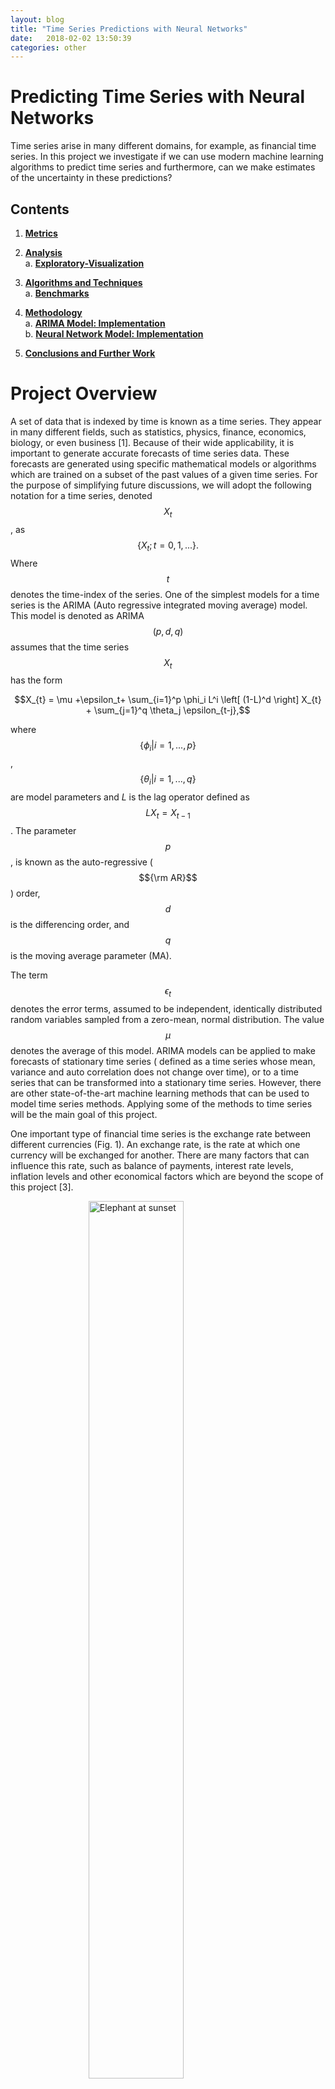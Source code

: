 ```yaml
---
layout: blog
title: "Time Series Predictions with Neural Networks"
date:   2018-02-02 13:50:39
categories: other
---
```

<style type="text/css" rel="stylesheet">
.center {
  display: block;
  margin-left: auto;
  margin-right: auto;
  width: 60%;
}

/* Three image containers (use 25% for four, and 50% for two, etc) */
.column {
  float: left;
  width: 40.0%;
  padding: 5px;
}

/* Clear floats after image containers */
.row::after {
  content: "";
  clear: both;
  display: table;
}
</style>

# Predicting Time Series with Neural Networks

Time series arise in many different domains, for example, as financial time series. In this project we investigate if
 we can use modern machine learning algorithms to predict time series and furthermore, 
can we make estimates of the uncertainty in these predictions?


## Contents

1. [**Metrics**](#sentiment-analysis-model)  

2. [**Analysis**](#data-exploration)  
a. [**Exploratory-Visualization**](#exploratory-visualization)    

3. [**Algorithms and Techniques**](#algorithms-and-techniques)  
a. [**Benchmarks**](#benchmarks)   

4. [**Methodology**](#methodology)      
a. [**ARIMA Model: Implementation**](#arima-model-implementation)  
b. [**Neural Network Model: Implementation**](#neural-network-model-implementation)

4. [**Conclusions and Further Work**](#conclusions-and-further-work)


# Project Overview

A set of data that is indexed by time is known as a time series. They
appear in many different fields, such as statistics, physics, finance,
economics, biology, or even business [1]. Because of their
wide applicability, it is important to generate accurate forecasts of
time series data. These forecasts are generated using specific
mathematical models or algorithms which are trained on a subset of the
past values of a given time series. For the purpose of simplifying
future discussions, we will adopt the following notation for a time
series, denoted $$X_t$$, as $$\lbrace X_t; t=0,1,... \rbrace.$$ Where $$t$$
denotes the time-index of the series. One of the simplest models for a
time series is the ARIMA (Auto regressive integrated moving average)
model. This model is denoted as ARIMA$$(p,d,q)$$ assumes that the time
series $$X_t$$ has the form  

$$X_{t} = \mu +\epsilon_t+ \sum_{i=1}^p \phi_i L^i \left[ (1-L)^d \right] X_{t} + \sum_{j=1}^q \theta_j \epsilon_{t-j},$$


where $$\lbrace \phi_i | i=1,...,p \rbrace$$,
$$\lbrace \theta_i | i=1,...,q \rbrace$$ are model parameters and $L$ is
the lag operator defined as $$L X_t = X_{t-1} $$. The parameter $$p$$, is
known as the auto-regressive ($${\rm AR}$$) order, $$d$$ is the differencing
order, and $$q$$ is the moving average parameter (MA).

The term $$\epsilon_{t}$$ denotes the error terms, assumed to be
independent, identically distributed random variables sampled from a
zero-mean, normal distribution. The value $$\mu$$ denotes the average of
this model. ARIMA models can be applied to make forecasts of stationary
time series ( defined as a time series whose mean, variance and auto
correlation does not change over time), or to a time series that can be
transformed into a stationary time series. However, there are other
state-of-the-art machine learning methods that can be used to model time
series methods. Applying some of the methods to time series will be the
main goal of this project.

One important type of financial time series is the exchange rate between
different currencies (Fig. 1). An exchange rate, is
the rate at which one currency will be exchanged for another. There are
many factors that can influence this rate, such as balance of payments,
interest rate levels, inflation levels and other economical factors
which are beyond the scope of this project [3].

<figure>
    <img src="/assets/img/Euro_USD_2016.png" width="70%" class="center"
         alt="Elephant at sunset">
    <figcaption class="center">Fig. 1: The exchange rate from EUR to USD from Jan 2016 to Jul
2016..
    </figcaption>
</figure>


# Project Statement

The main objective of this project will be to use classical and more
recent machine learning techiques to make forecasts of different time
series with the goal of applying the best methods to predict currency
exchange rates. The simplest model that we will use is the ARIMA model,
defined in the previous section as the baseline model. The ARIMA model
has been shown to be adequate in estimating the exchange rates of
certain currencies Ref. [2]. We will then use different neural
networks architectures such as the feed forward and long-short term
memory networks, as in Ref. [5; 4; 6],
to make predictions of time series and use our baseline models and root
mean square differences to quantify and compare the performance of
different forecasts.

# Metrics

There are several metrics that can be used to evaluate the predictions
of our models Ref. [1], however, for our project we will
focus on three commonly used metrics, the mean squared error, root mean
squared error, and the Akaike information criterion. First we define
some terminology, the forecast error, $$e_t$$, is $$e_{t} = X_t - F_t,$$
where $$X_t$$ is the value of the time series at time step $$t$$ and $$F_t$$
is the forecasted value at the same time step. The three metrics that we
will use for our project are

1.  The mean square error (MSE)

    *   $$\text{MSE} = \frac{1}{N}\sum\limits_{t=1}^{N} e^2_{t} $$

2.  The root mean squared error (RMSE)

    *   $$\text{RMSE} = \sqrt{\frac{1}{N}\sum\limits_{t=1}^{N} e^2_{t}} $$

3.  The Akaike information criterion (AIC)

    *   $$\text{AIC} = 2k - \text{Ln}(\hat{L})$$

    where $$k$$ is the number of parameters in the model and $$\hat{L}$$ is
    the maximum value of the likelyhood function for the model.

The MSE and RMSE metrics were chosen because, unlike other metrics such
as the mean-absolute error (MAE), the MSE and RMSE more strongly
penalize the forecast error $$e_t$$ due to their quadratic dependence
$$e^2_t$$. Therefore, large deviations of the forecast to the true data
are strongly penalized. Because I was interested in forecasting models
which strongly penalized outliers in the forecasts, the MSE and RMSE
metrics were the most appropriate. The AIC metric was chosen for
evaluating the ARIMA and SARIMA models because it is a well established
method for ARIMA and SARIMA models. The AIC scores the specified model
on the assumption that the true model of the underlying time series is
of higher dimensions than what is being evaluated. Another metric that
would be appropriate is the Bayesian information criterion (BIC). The
Bayesian information criterion will penalize models more based on the
number of present parameters. However, since the AIC has been shown to
be asymptotically equivilent to cross-validation [11], it will
produce better fits than the BIC metric and was the reason that we chose
it. In these three cases, the smaller that the value of the RMSE, MSE,
and AIC is, then the better the overall model.

# Analysis

## Data Exploration

We focused on three time series data sets.

* **i**. The international airline passenger data set, containing the total number of airline
passengers in thousands from Jan 1949 until Dec 1960; 

* **ii**. The sunspot data set, showing the monthly number of sunspots from 1705-1989;

* **iii**. The EUR to USD exchange rate from Jan 2016- July 2016.  


Datasets **i.** and **ii.**  both consist of two columns, one
for the time steps $$t$$ and the values being measured $$X_t$$.

<figure>
    <img src="/assets/img/table1.png" width="70%" class="center"
         alt="Elephant at sunset">
    <figcaption class="center">Table 1: sample format of dataset <b>i.</b> and <b>ii.</b>
    </figcaption>
</figure>


The third data set, **iii**. contains several columns related to the
exchange rate market. The columns are Time, the Opening rate, the
maximum value of the rate , the lowest value , the closing exchange rate
value, and the total volume of the exchange market.

<figure>
    <img src="/assets/img/table2.png" width="70%" class="center"
         alt="Elephant at sunset">
    <figcaption class="center"> Table 2: sample format of dataset <b>iii.</b>
    </figcaption>
</figure>
                                                             
To help us better understand our datasets, in Table 3, we give the computed
descriptive statistics of our three data sets in comparison to one-another.

<figure>
    <img src="/assets/img/table3.png" width="70%" class="center"
         alt="Elephant at sunset">
    <figcaption class="center">Table 3: Descriptive statistics of the data sets 
    <b>i.</b>  <b>ii.</b> and <b>iii.</b>
    </figcaption>
</figure>



## Exploratory Visualization

To understand the data in a more visual way, in the figures below, we
plot the times series data sets that we will be analyzing.

<figure>
    <img src="/assets/img/figure2.png" width="70%" class="center"
         alt="Elephant at sunset">
    <figcaption class="center"> Figure 2: Data sets <b>i.</b> and <b>ii.</b>
    </figcaption>
</figure>


The airline data set in Fig. 2a shows two
interesting patterns, the general increasing number of airline
passengers over time, along with a seasonal yearly pattern. The sunspot
data set in Fig. 2b shows a cyclical pattern that
repeats about every 11-years.

<figure>
    <img src="/assets/img/figure3.png" width="70%" class="center"
         alt="Elephant at sunset">
    <figcaption class="center"> Figure 3: The exchange rate from EUR to USD from Jan 2016 to Jul 2016.
    </figcaption>
</figure>


In Fig. 3 we plot the Euro to USD closing price from Jan 2016 to July 2016. There does not seem to be any apparent
seasonal or cyclical patterns in this data sample.

# Algorithms and Techniques

For this project, we will use the ARIMA model as a benchmark model as
described in [Sec. Overview](#project-overview) and implemented as in
[Sec. Neural Network Model](#neural-network-model-implementation). ARIMA models have been used to predict
foreign exchange rates [2] and are a classical method for time
series forecasts Ref. [1]. For these reasons, we use the
ARIMA model as a benchmark.

Neural networks for time series models have been explored in the
literature [1; 4; 5] and have
shown good predictive abilities. This motivates us to explore neural
networks for our forecasts. The two neural networks that we will use is
the feed-forward neural network with a variable number of nodes along
with a long-short-term memory network with a variable number of LSTM
units. These networks are shown schematically in Figs. 4 and 5 in the case of 4 nodes and
4 LSTM units. The tutorials in Refs. [7; 6; 8] were very instructive in
getting started with these models.

<figure>
    <img src="/assets/img/figure4.png" width="70%" class="center"
         alt="Elephant at sunset">
    <figcaption class="center"> Figure 4: The chosen feed-forward neural network architecture.
    </figcaption>
</figure>

In this diagram, $${X_{t-1},X_{t}}$$ is the time series pair that is fed
into the neural network, $${\rm RELU}(x)$$ is the rectified linear unit
activation function of the network, $$b$$ is the bias parameter, and
$$F_{t}$$ is the forecast of the model.

<figure>
    <img src="/assets/img/figure5.png" width="70%" class="center"
         alt="Elephant at sunset">
    <figcaption class="center"> Figure 5: The chosen LSTM neural network architecture.
    </figcaption>
</figure>

As in the previous diagram, $${X_{t-1},X_{t}}$$ is the time series pair.
The LSTM blocks represent the long-short-term memory units which feed
out-put data back into themselves and $$F_{t}$$ is the prediction. In both
of the cases, the final model is able to generate a prediction $$F_{t+1}$$
for the time series based on the value of the time series at the current
time step $$X_{t}$$. In [Sec. Neural Network Model](neural-network-model-implementation), we will discus how
these architectures were implemented in python.

# Benchmark

The ARIMA model and seasonal ARIMA model were fit with optimized
grid-search parameters, as described in [Sec. Neural Network Model](neural-network-model-implementation),
with optimized parameters given in Table 5. In Fig. 6a,
Fig. 6b and Fig. 7 the curve in blue is the training data used for fitting, the
green line in the testing data and the red lines and red shaded area
show the average value of the ARIMA forecast with the 95% confidence
regions of the predictions.

<figure>
    <img src="/assets/img/figure6.png" width="70%" class="center"
         alt="Elephant at sunset">
    <figcaption class="center"> Figure 6: The optimal fitting parameters of the ARIMA, or SARIMA
  model.
    </figcaption>
</figure>  
 

In Fig. 6a, we see that the SARIMA model was
able to correctly find the overall trend and as time increases, the
forecast uncertainty also increases as would be expected.
Fig. 6b which used a ARIMA model, did not
seem to to detect the correct trend and produces an uncertainty band
that does not change over time. However, the height of the band does
overlap with the training data.

<figure>
    <img src="/assets/img/figure7.png" width="70%" class="center"
         alt="Elephant at sunset">
    <figcaption class="center"> Figure 7: The optimal fitting parameters of the ARIMA, or SARIMA
  model.
    </figcaption>
</figure>  


In Fig. 7 above, we see that the ARIMA model
did not do a very good job at reproducing the data and it predicts a
decreasing trend over time. The uncertainty band is very large in this
case and encompasses a wide scale. In Table \[table: RMS values of
benchmark models\], we provide the MSE and RMSE values of the optimized
ARIMA and SARIMA models for the above data sets.

<figure>
    <img src="/assets/img/table4.png" width="70%" class="center"
         alt="Elephant at sunset">
    <figcaption class="center"> Table 4: : The RMS and RMSE values of the benchmark models.
  model.
    </figcaption>
</figure>  


# Methodology


## Data Preprocessing

The forecasting models that we used in this work only require the values
$$(t,X_t)$$, since the data sets that we used do not contain any missing
values, our data sets did not require any cleanup. However, it was
necessary to scale the data, from $$X_t \rightarrow \tilde{X}_t$$ for the
neural network data so that it was in the range $$[0,1]$$. This
transformation was accomplished using the following scaling function  

$$\tilde{X}_t = \frac{ X_t - X_{\rm min}}{X_{\rm max} - X_{\rm min}},$$

where $$X_{\rm max}, X_{\rm min}$$ are the maximal and minimum values of
the data sets, respectively. This is implemented in python as the
following code snippet.

{% highlight python linenos %}
    def scale_array(y_vec):
        
        ymax = np.max(y_vec)
        ymin = np.min(y_vec)
        
        y_vec_scaled = np.zeros((len(y_vec),1))
        
        for k in range(0,len(y_vec)):
            y_vec_scaled[k][0] = (y_vec[k][0]-ymin)/(ymax-ymin)
        
        return y_vec_scaled,ymin,ymax
{% endhighlight %}

To invert the value from the scaling function, we use,  

$$X_{t} = X_{\rm min} + \tilde{X}_t\cdot \left(X_{\rm max} - X_{\rm min} \right).$$


The inversion of the transformation was carried out after the model made
its predictions so that the predictions would be in the original range
of the data set. This is implemented as follows,

{% highlight python linenos %}
    def invert_scaling(y_vec_scaled,ymin,ymax):
        
        y_vec = np.zeros(y_vec_scaled.shape)
            
        for k in range(0,len(y_vec_scaled)):
            y_vec[k] = ymin+(ymax-ymin)*y_vec_scaled[k]
        return y_vec
{% endhighlight %}

In order to train the neural network models, we used the following
arrays as our feature matrix $X$ and the training data $$y$$  

$$\begin{aligned}
X_{\rm Train} &= [{X_{1},X_2,X_3, ..., X_T}], \\
y_{\rm Train} &= [{X_{2},X_3,X_4, ..., X_{T+1}}].\end{aligned}$$  


In order to generate these two arrays we used the following function

{% highlight python linenos %}
    def future_data(data,lags=1,future=1):
        '''
        This function, takes in the time series [X_t] and returns the array
        X=[X_{t}]
        Y=[X_{t+1}]
        '''
        
        X, y = [], []
        for row in range(len(data) - lags - future):
            a = data[row:(row + lags), 0]
            X.append(a)
            y.append(data[row + lags+future-1, 0])
        return np.array(X), np.array(y)
{% endhighlight %}

Another data prepossessing step that we carried out was to separate out
the data into training vs testing data sets. The usual amount of
training vs testing was about 60-80% for training and 30-40%
testing.

There were some additional complications that arose during the coding
phases. These complications were related to the some formatting issues
that I was not used to.

*   The `statsmodel` package expected the dataframe containing the
    `pandas` data frame to have a specific time-format. It took me some
    time to learn that when I read in data into the dataframe, I needed
    to use the `dataframe.strftime("%Y-%m")` to set the column
    correctly.

*   It was difficult to find the correct batch size number for fitting
    the model, when I used a large number, the resulting models seemed
    to do very poorly which was counter-intuitive. Smaller batch sizes
    seemed to give better results.

*   The more parameters I was optimizing with the grid search, the
    longer the runtime. This was a problem with the LSTM network where
    it was particularly slow.

# ARIMA Model: Implementation

We used the ARIMA and the Seasonal ARIMA models from the python package
`statsmodels` (Ref. [10]). The ARIMA model consists of the
variables $$(p,d,q)$$, which are the non-seasonal AR order, differencing,
and MA order, respectively. In order to fit this model to data, we use
grid search from
$$(p,d,q)=(0,0,0) \rightarrow (p_{\rm Max},d_{\rm Max},q_{\rm Max}) $$. To
fit the ARIMA model we chose to either minimize the AIC, or the root
mean square (RMS) value. The following code generates the grid that we
will use to search the model space for the best fitting ARIMA model,

{% highlight python linenos %}
        p = range(0,pMax+1)
        d = range(0,dMax+1)
        q = range(0,qMax+1)
        
        # This creates all combinations of p,q,d
        pdq = list(itertools.product(p, d, q))
{% endhighlight %}


For each item in the grid generated with the previous code snippet, we
fit ARIMA$$(p,d,q)$$ model using the following code.

{% highlight python linenos %}
    for param in pdq:
            arma_mod = statsmodels.tsa.arima_model.ARIMA(train_data,order=param).fit()
{% endhighlight %}

Once the model is fit, the AIC or RMS value is computed and the set of
parameters $$(p,d,q)$$ that generated the best score is taken to be the
optimal model.


The seasonal ARIMA model incorporates non-seasonal and seasonal factors
as a multiplicative model. Therefore, we can schematically write


$${\rm SARIMA} = {\rm ARIMA}(p,d,q) \times {\rm S}(P,D,Q,T),$$ 


where the variables $$(p,d,q)$$ are the non-seasonal AR order, differencing, and MA
order, respectively. The variables $$(P,D,Q)$$ denote the same variables,
except for the seasonal component $$S$$. The variable $$T$$ denotes the
number of time steps for a single period. For example, if the time units
are in months, then $$T$$=6 indicates a half-year seasonal pattern. In
order to fit the SARIMA$$(p,q,d,P,D,Q,T)$$ model to data, we use a
gridsearch. The following code snippet generates a grid of
$$(p,d,q)=(0,0,0) \rightarrow (p_{\rm Max},d_{\rm Max},q_{\rm Max}) $$ and
$$(P,D,Q)=(0,0,0) \rightarrow (p_{\rm Max},d_{\rm Max},q_{\rm Max},T) $$,
where we take $$T$$ as fixed, for simplicity.


{% highlight python linenos %}
        p = range(0,pMax+1)
        d = range(0,dMax+1)
        q = range(0,qMax+1)
        t = [t]
        
        # This creates all combinations of p,q,d
        pdq = list(itertools.product(p, d, q))
        
        # This creates all combinations of the seasonal variables
        seasonal_pdq = [(x[0], x[1], x[2], x[3]) for x in list(itertools.product(p, d, q,t))]
{% endhighlight %}

For each combination, $$(p,q,d,P,D,Q,T)$$, we fit the SARIMA model using
the code below.


{% highlight python linenos %}
        for param in pdq:
            for param_seasonal in seasonal_pdq:
                        mod = sm.tsa.statespace.SARIMAX(train_data,
                                                        order=param,
                                      seasonal_order=param_seasonal,
                                         enforce_stationarity=False,
                                        enforce_invertibility=False)
                       results = mod.fit()
{% endhighlight %}


Using the above prescription for fitting the ARIMA and SARIMA models,
the following table summarizes the results of the gridsearch.

<figure>
    <img src="/assets/img/table5.png" width="70%" class="center"
         alt="Elephant at sunset">
    <figcaption class="center"> Table 5: The optimal fitting parameters of the ARIMA, or SARIMA
  model.
    </figcaption>
</figure>  
 

# Neural Network Model: Implementation

The feed-forward neural network in Fig. 4 is
implemented in Keras. In order to find the optimal number of nodes in
this model, we performed a cross-validated grid-search of the parameters
`neurons` (the number of nodes to use in the network) and the
`batch_size` (the number of training samples used in one iteration
during training). The cross validation was performed using the following
code snippet, which constructs the model in the function
`build_model(neurons)` and then finds the best fit using the
`GridSearchCV` function.


{% highlight python linenos %}
    from sklearn.model_selection import GridSearchCV
    from keras.wrappers.scikit_learn import KerasRegressor

    def build_model(neurons):
       '''
       This function build the Feed Forward Neural Network model with a variable number of nodes.
       '''
        model = Sequential()
        model.add(Dense(neurons, input_dim=lags, activation=activation_func))
        model.add(Dense(1))
        model.compile(loss='mean_squared_error', optimizer='adam')
        return model

    # Construct the Regressor model
    regressor = KerasRegressor(build_fn = build_model,verbose=0)
    parameters = {'batch_size': [5,10,20], # Take half of the training data
                  'epochs': [number_of_epochs],
                  'neurons': [4,5,10,15,20]}
                  
    grid_search = GridSearchCV(estimator = regressor,
                               param_grid = parameters,
                               scoring = 'neg_mean_squared_error',
                               cv = 10)
                               
    # Fit the various models using the object defined above
    grid_search = grid_search.fit(X_train, y_train)
    best_parameters = grid_search.best_params_
    best_accuracy = grid_search.best_score_
{% endhighlight %}


Once the optimal parameters have been found, we construct this model
with the following code snippet that also using the `mean_squared_error`
metric and the `adam` optimizer.

{% highlight python linenos %}
    # Now we build and train the optimal model
    model = build_model(neurons=best_parameters['neurons'])

    # Store the history of loss of the optimal function
    history=model.fit(X_train, y_train, epochs=best_parameters['epochs'], batch_size=best_parameters['batch_size'], verbose=0)
{% endhighlight %}

The following is an example summary of this implemented architecture
(when the optimal nodes is four)


{% highlight python linenos %}
    Layer (type)                 Output Shape              Param #   
    =================================================================
    dense_1 (Dense)              (None, 4)                 8         
    _________________________________________________________________
    dense_2 (Dense)              (None, 1)                 5         
    =================================================================
    Total params: 13
    Trainable params: 13
    Non-trainable params: 0
    _________________________________________________________________
{% endhighlight %}


Using the same optimizer, loss function and the `GridSearchCV` object as
the feed-forward neural network the LSTM network is implemented as
follows

{% highlight python linenos %}
    def build_model(neurons):
        model = Sequential()
        model.add(Dense(neurons, input_dim=lags, activation=activation_func))
        model.add(Dense(1))
        model.compile(loss='mean_squared_error', optimizer='adam')
        return model
{% endhighlight %}

Below, we give and example of the LSTM network summary of an implemented
LSTM network in the case that the optimal model had four LSTM units,


{% highlight python linenos %}
    Layer (type)                 Output Shape              Param #   
    =================================================================
    lstm_1 (LSTM)                (None, 4)                 96        
    _________________________________________________________________
    dense_1 (Dense)              (None, 1)                 5         
    =================================================================
    Total params: 101
    Trainable params: 101
    Non-trainable params: 0
    _________________________________________________________________
{% endhighlight %}


# Results

## Model Evaluation and Validation

Having implemented the feed forward and LSTM networks in Keras as
described in [Sec. Neural Network Model](neural-network-model-implementation) we fit the model and generate
the time series predictions $$\lbrace F_t \rbrace$$. One issue that we had
using this model was that the predictions of the neural networks do not
produce any uncertainties. To try to probe the uncertainties of the
model, we carried out the following procedure

1.  Train the model using the set $$\lbrace X_{T,{\rm Train}} \rbrace$$

2.  Using the training data, calculate the predictions
    $$\lbrace F_{T,{\rm Train}} \rbrace$$

3.  Compute the mean squared error (RMSE), and the standard deviation
    $\sigma_{\rm RMS}$ between the training set $$X_{T,{\rm Train}}$$ and
    the prediction on the training set $$F_T$$.

4.  We generate the perturbation, $$\delta X_{T}$$, assumed to be a
    Gaussian random variable sampled from the distribution
    $$ \mathcal{N}(\frac{1}{2}{\rm RMS},\frac{1}{2}\sigma_{\rm RMS} )$$

5.  We added the perturbation to the test data $$X_T +\delta X_{T}$$ and
    generate predictions on the testing set,
    $$\lbrace F_{T,{\rm Test}} \rbrace$$.

6.  We repeat this process many times, until we generate a distribution
    of forecasts. The distribution of the forecasts will be the
    estimated uncertainty of the neural network predictions.

Using this procedure, we generated the uncertainty bands in
Figs. 8,9,10.

<figure>
    <img src="/assets/img/figure8.png" width="70%" class="center"
         alt="Elephant at sunset">
    <figcaption class="center"> Figure 8: (a) The predictions with uncertainty of the feed forward neural network
model. (b) The predictions with uncertainty of the LSTM model.
    </figcaption>
</figure>

In Fig. 8 we plot the predictions of the feed
forward and LSTM neural networks for the Airline passengers dataset. In
both cases the red uncertainty band overlap the actual training data,
indicating a good fit.

<figure>
    <img src="/assets/img/figure9.png" width="70%" class="center"
         alt="Elephant at sunset">
    <figcaption class="center"> Figure 9: (a) The predictions with uncertainty of the feed forward neural
network model. (b) The predictions with uncertainty of the LSTM model.
    </figcaption>
</figure>

In Fig. 9 we show the comparison of the FFNN and
LSTM results for the sunspot dataset. In this case we also see that the
uncertainty bands are in agreement with the training data.

<figure>
    <img src="/assets/img/figure10.png" width="70%" class="center"
         alt="Elephant at sunset">
    <figcaption class="center"> Figure 10: (a) The predictions with uncertainty of the feed forward neural network model.
    (b) The predictions with uncertainty of the LSTM model. 
    </figcaption>
</figure>


In Fig. 10 we show the results of the FFNN and
LSTM networks on the Euro to USD exchange rate. In this case the
estimated uncertainty was very small, therefore the uncertainty bands
are not visible in the scale of the figure.

## Justification

In Table 6, we give the
final MSE and RMSE values of all models considered in this project. The
RMSE baseline ratio is the value of the RMSE of the baseline model over
the RMSE value of the specific model. The larger this ratio, the better
the selected model is compared to the baseline model.

<figure>
    <img src="/assets/img/table6.png" width="70%" class="center"
         alt="Elephant at sunset">
    <figcaption class="center"> Table. 6: The RMS and RMSE values of the Feed Forward (FFNN) and long-short
  term memory (LSTM) neural network model results.
    </figcaption>
</figure>

In all three cases, we have that the FFNN and LSTM models outperformed
the baseline SARIMA and ARIMA models[^1]. The FFNN and LSTM models for
data sets **i.** outperformed the baseline by a factor of 1.8, while
in data set **ii.** they outperformed the baseline roughly by a
factor of 3. For dataset **iii.**, the FFNN and LSTM models
outperformed the baseline by a factor of about 30. We also observed that
in some data sets, the LSTM models outperformed the FFNN models by a
small margin, however as a rigorous statistical analysis of the RMS and
RMSE metrics were not carried out in this project, this small difference
is probably not statistically significant.

# Conclusion

## Limitations

While we had a good amount of success in making models for the time
series we considered, it is important to note that not all time series
can be tackled using the neural network architectures in this project.
There were cases where good fits did not seem to be possible, like the
“Annual rainfall in London (in inches)” data set shown in the figure
below. When I first looked at this data set, I tried to fit it using the
methods that I described in this project, but I obtained very poor
results, as pictured in Fig. 11. I tried
increasing the training set, changing the activation functions, adding
more nodes, but it did not fix the quality of the prediction. It would
be very interesting in the future to investigate why this type of time
series did not produce good results.

<figure>
    <img src="/assets/img/figure11.png" width="70%" class="center"
         alt="Elephant at sunset">
    <figcaption class="center">Fig. 11: The predictions with uncertainty of the FFNN model with a RELU
activation function.
    </figcaption>
</figure>

## Reflection

In this project we have taken data for time series data $$(t,X_t)$$ and we
have trained two different neural network models, the feed forward
neural network (FFNN) and the Long-short term memory (LSTM) network,
denoted as $$G_{\rm FFNN}$$ ,$$G_{\rm LSTM}$$ respectively; to generate a
time series forecast given the value of the time series at the previous
time step. In other words, we have generated a function $$G$$ such that
  
$$\\ G(X_{t}) = F_{t+1} \\$$

where $$F_{t+1}$$ should be similar to the $$X_{t+1}$$ value of the underlying time series data.
 This problem was
very interesting to me as it introduced me to how complicated and
difficult time-series analysis can be, the body of literature that
studies this subject is large, so it was great to be able to learn a
little about it. The project had some challenges, mainly in getting
started and in trying to understand the different approaches to time
series modeling. The final model worked better than I expected and it is
worth investigating in a more rigorous fashion. The fact that the FFNN
and LSTM models outperformed the baseline by such a large margin for the
EUR/USD exchange rate data suggests that perhaps the model was
over-fitting. In the future, I would like to carry out more stringent
tests to check against the over-fitting hypothesis.

## Improvements

There are some further improvements that we could have carried out to
the implemented models, such as an in-depth exploration of different
neural network topologies. Adding more adding more layers would have
been interesting to explore. However I ran out of time before I could
carry out such a careful study. In the future I would also like to
implement a generative adversarial artificial neural network for time
series prediction. There was not enough time to understand and implement
this model, but it seemed quite interesting and powerful. I will try to
extend my project in the future to do this.

# References
[[1]](https://arxiv.org/abs/1302.6613). R. Adhikari and R. K. Agrawal, An Introductory Study on Time Series
Modeling and Forecasting, 2013, \[arXiv:1302.6613\]

[[2]](http://iiste.org/Journals/index.php/RJFA/article/viewFile/31511/32351). T. Mong and U. Ngan, Research Journal of Finance and Accounting
www.iiste.org ISSN 2222-1697 (Paper) ISSN 2222-2847 (Online) Vol.7, No.12, 2016.

[[3]](http://www.ijaiem.org/volume3issue3/IJAIEM-2014-03-05-013.pdf) P. J. Patel, N. J. Patel and A. R. Patel, IJAIEM 3, 3, 2014.

[[4]](https://arxiv.org/abs/1401.1333) B. Oancea, S. Cristian Ciucu, Proceedings of the CKS 2013,
\[arXiv:1401.1333\].

[[5]](https://arxiv.org/abs/1607.02093) T. D. Chaudhuri and I. Ghosh, Journal of Insurance and Financial
Management, Vol. 1, Issue 5, PP. 92-123, 2016, \[arXiv:1607.02093\].

[[6]](https://blog.statsbot.co/time-series-prediction-using-recurrent-neural-networks-lstms-807fa6ca7f) Pant, N. (2017, September 07). A Guide For Time Series Prediction Using
Recurrent Neural Networks (LSTMs).

[[7]](http://dacatay.com/data-science/part-6-time-series-prediction-neural-networks-python/) D. K. Acatay, (2017, Nov. 21) Part 6: Time Series Prediction with Neural
Networks in Python.

[[8]](https://www.digitalocean.com/community/tutorials/a-guide-to-time-series-forecasting-with-arima-in-python-3) Vincent, T. (2018). ARIMA Time Series Data Forecasting and Visualization
in Python | DigitalOcean. \[online\] digitalocean.com. \[Accessed 29 Jul. 2018\].

[[9]](https://github.com/ratschlab/RGAN) C. Esteban, S. L. Hyland and G Rätsch, \[arXiv:1706.02633\].

[[10]](https://www.statsmodels.org/stable/index.html) S. Skipper and J. Perktold. “Statsmodels: Econometric and statistical
modeling with python." Proceedings of the 9th Python in Science
Conference. 2010.

[[11]](www.jstor.org/stable/2984877) Stone, M. “An Asymptotic Equivalence of Choice of Model by
Cross-Validation and Akaike’s Criterion.” Journal of the Royal
Statistical Society. Series B (Methodological), vol. 39, no. 1, 1977,
pp. 44–47. JSTOR, JSTOR,

[^1]: We note that the values in this table will vary slightly in every
    run by up to 10% for the MSE and about 3% for the RMSE.
    However, the order of magnitude of these values remain the same.




